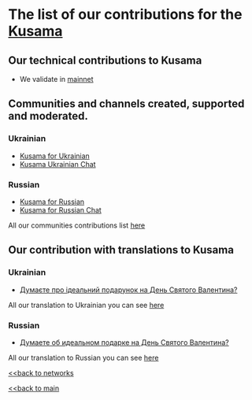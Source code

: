 # The list of our contributions for the [Kusama](https://kusama.network/)

## Our technical contributions to Kusama

- We validate in [mainnet](https://kusama.polkastats.io/validator/HbnDhMBcrVe9jFgHQT96LKvuEQgxArFm9dkdvxE2kSaqroS)

## Communities and channels created, supported and moderated.
### Ukrainian
- [Kusama for Ukrainian](https://t.me/KusamaUkraine)
- [Kusama Ukrainian Chat](https://t.me/KusamaUkraineChat)
### Russian
- [Kusama for Russian](https://t.me/KusamaRussian)
- [Kusama for Russian Chat](https://t.me/KusamaRussianChat)

All our communities contributions list [here](https://github.com/nq4-net/entrance/blob/main/communities.md)

## Our contribution with translations to Kusama
### Ukrainian
- [Думаєте про ідеальний подарунок на День Святого Валентина?](https://ua.nq4.net/Ur2Cqce29p8)

All our translation to Ukrainian you can see [here](https://github.com/nq4-net/entrance/blob/main/languages/ukrainian.md)

### Russian
- [Думаете об идеальном подарке на День Святого Валентина?](https://ru.nq4.net/vRnA4V3cL7G)

All our translation to Russian you can see [here](https://github.com/nq4-net/entrance/blob/main/languages/russian.md)


[<<back to networks](https://github.com/nq4-net/entrance/tree/main/networks)

[<<back to main](https://github.com/nq4-net/entrance)
